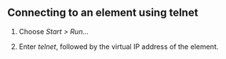 ## Connecting to an element using telnet

1. Choose *Start \> Run...*

2. Enter *telnet*, followed by the virtual IP address of the element.
